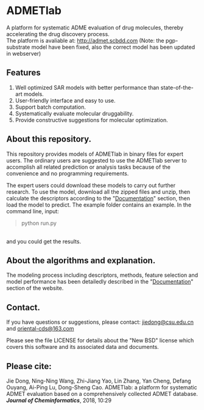 # ADMETlab
A platform for systematic ADME evaluation of drug molecules, thereby accelerating the drug discovery process.<br>
The platform is avaliable at: http://admet.scbdd.com 
(Note: the pgp-substrate model have been fixed, also the correct model has been updated in webserver)
## Features
1. Well optimized SAR models with better performance than state-of-the-art models.
2. User-friendly interface and easy to use.
3. Support batch computation.
4. Systematically evaluate molecular druggability.
5. Provide constructive suggestions for molecular optimization.

## About this repository.
This repository provides models of ADMETlab in binary files for expert users. The ordinary users are suggested to use the ADMETlab server to accomplish all related prediction or analysis tasks because of the convenience and no programming requirements.

The expert users could download these models to carry out further research. To use the model, download all the zipped files and unzip, then calculate the descriptors according to the "[Documentation](http://admet.scbdd.com/home/interpretation/)" section, then load the model to predict. The example folder contains an example. In the command line, input:
<br>
> python run.py
<br>
and you could get the results.

## About the algorithms and explanation.
The modeling process including descriptors, methods, feature selection and model performance has been detailedly described in the "[Documentation](http://admet.scbdd.com/home/interpretation/)" section of the website.

## Contact.
If you have questions or suggestions, please contact: jiedong@csu.edu.cn and oriental-cds@163.com

Please see the file LICENSE for details about the "New BSD" license which covers this software and its associated data and documents.

## Please cite:
Jie Dong, Ning-Ning Wang, Zhi-Jiang Yao, Lin Zhang, Yan Cheng, Defang Ouyang, Ai-Ping Lu, Dong-Sheng Cao. ADMETlab: a platform for systematic ADMET evaluation based on a comprehensively collected ADMET database. ***Journal of Cheminformatics***, 2018, 10:29
